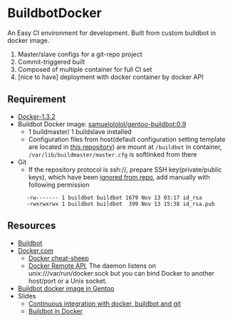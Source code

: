 BuildbotDocker
==============

An Easy CI environment for development. Built from custom buildbot in docker image. 

1. Master/slave configs for a git-repo project
2. Commit-triggered built
3. Composed of multiple container for full CI set
4. [nice to have] deployment with docker container by docker API


Requirement
----------
* [Docker-1.3.2](http://github.com/docker/docker/blob/v1.3.2/CHANGELOG.md#132-2014-11-20)
* Buildbot Docker image: [samuelololol/gentoo-buildbot:0.9](https://registry.hub.docker.com/u/samuelololol/gentoo-buildbot/tags/manage/)
  * 1 buildmaster/ 1 buildslave installed
  * Configuration files from host(default configuration setting template are located in [this repository](https://github.com/samuelololol/BuildbotDocker/tree/master/buildbot)) are mount at `/buildbot` in container, `/var/lib/buildmaster/master.cfg` is softlinked from there
* Git
  * If the repository protocol is ssh://, prepare SSH key(private/public keys), which have been [ignored from repo](https://github.com/samuelololol/BuildbotDocker/blob/master/.gitignore#L57), add manually with following permission
```
      -rw------- 1 buildbot buildbot 1679 Nov 13 03:17 id_rsa
      -rwxrwxrwx 1 buildbot buildbot  399 Nov 13 15:38 id_rsa.pub
```

Resources
---------
* [Buildbot](http://buildbot.net)
* [Docker.com](https://www.docker.com/)
  * [Docker cheat-sheep](https://github.com/wsargent/docker-cheat-sheet)
  * [Docker Remote API](http://docs.docker.com/reference/api/docker_remote_api_v1.9/), The daemon listens on unix:///var/run/docker.sock but you can bind Docker to another host/port or a Unix socket.
* [Buildbot docker image in Gentoo](https://registry.hub.docker.com/u/samuelololol/gentoo-buildbot/)
* Slides
  * [Continuous integration with docker, buildbot and git](http://www.slideshare.net/Adieu/continuous-integration-with-docker-buildbot-and-git)
  * [Buildbot in Docker](http://slidedeck.io/mboersma/buildbot-docker-presentation)

